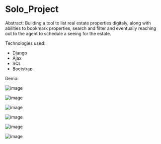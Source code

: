 # Solo_Project

Abstract:
Building a tool to list real estate properties digitaly, along with abilities to bookmark properties, search and filter and eventually reaching out to the agent to schedule a seeing for the estate.

Technologies used:
- Django
- Ajax
- SQL
- Bootstrap

Demo:

![image](https://github.com/Abugosh94/Solo_Project/assets/33298724/e30663b2-c06c-436c-a2a1-f6f2e18c2170)

![image](https://github.com/Abugosh94/Solo_Project/assets/33298724/bb42303a-2556-482a-bae9-e8864a441ac7)

![image](https://github.com/Abugosh94/Solo_Project/assets/33298724/71bc981a-9665-470b-8410-c09a35a5bf54)

![image](https://github.com/Abugosh94/Solo_Project/assets/33298724/f508b060-0f86-42bb-9fb9-fbe77d5e3d85)

![image](https://github.com/Abugosh94/Solo_Project/assets/33298724/12572cd4-f406-4c78-8266-535cf4004cba)

![image](https://github.com/Abugosh94/Solo_Project/assets/33298724/bf37f6dd-19b4-4000-8216-89d3b6551d5f)

